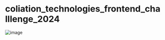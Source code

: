 ﻿# coliation_technologies_frontend_challlenge_2024
 ![image](https://github.com/user-attachments/assets/db6098f5-03a1-4b60-845b-99f72ab3bcbd)

